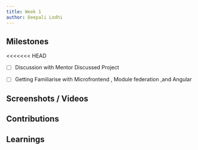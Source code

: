 ```yaml
---
title: Week 1
author: Deepali Lodhi   
---
```


## Milestones
<<<<<<< HEAD
- [ ] Discussion with Mentor
   Discussed Project
- [ ] Getting Familiarise with
   Microfrontend ,
   Module federation ,and
   Angular


## Screenshots / Videos 

## Contributions

## Learnings
